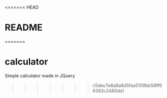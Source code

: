 <<<<<<< HEAD
# README
=======
# calculator
Simple calculator made in JQuery
>>>>>>> c5dec7e8a8a8d5faa5109bb58ff66393c2480da1
